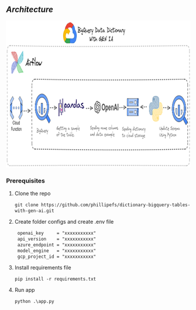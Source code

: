 ## *Architecture*

<div aling="center">
  <img src="images/architecture_image.png" height="400" width="1600">
</div>


### Prerequisites
1. Clone the repo
   ```
   git clone https://github.com/phillipefs/dictionary-bigquery-tables-with-gen-ai.git
   ```
2. Create folder configs and create .env file
   ```
    openai_key     = "xxxxxxxxxxx"
    api_version    = "xxxxxxxxxxx"
    azure_endpoint = "xxxxxxxxxxx"
    model_engine   = "xxxxxxxxxxx"
    gcp_project_id = "xxxxxxxxxxx"
   ```
3. Install requirements file
   ```
   pip install -r requirements.txt
   ```
4. Run app
   ```
   python .\app.py
   ```
